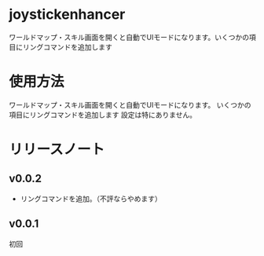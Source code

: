 # joystickenhancer
ワールドマップ・スキル画面を開くと自動でUIモードになります。いくつかの項目にリングコマンドを追加します

# 使用方法
ワールドマップ・スキル画面を開くと自動でUIモードになります。  いくつかの項目にリングコマンドを追加します
設定は特にありません。
# リリースノート
## v0.0.2
* リングコマンドを追加。（不評ならやめます）
## v0.0.1
初回
